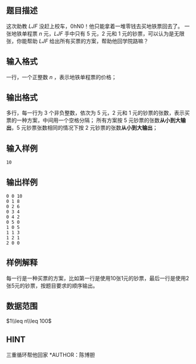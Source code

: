 ## 题目描述
这次助教 $LJF$ 没赶上校车，0hN0！他只能拿着一堆零钱去买地铁票回去了。
一张地铁单程票 $n$ 元，$LJF$ 手中只有 $5$ 元，$2$ 元和 $1$ 元的钞票，可以认为是无限张，你能帮助 $LJF$ 给出所有买票的方案，帮助他回学院路嘛？
## 输入格式
一行，一个正整数 $n$ ，表示地铁单程票的价格；
## 输出格式
多行，每一行为 $3$ 个非负整数，依次为 $5$ 元，$2$ 元和 $1$ 元的钞票的张数，表示买票的一种方案，中间用一个空格分隔；
所有方案按 $5$ 元钞票的张数**从小到大输出**，$5$ 元钞票张数相同的情况下按 $2$ 元钞票的张数**从小到大输出**；
## 输入样例
    10
## 输出样例
    0 0 10
    0 1 8
    0 2 6
    0 3 4
    0 4 2
    0 5 0
    1 0 5
    1 1 3
    1 2 1
    2 0 0
## 样例解释
每一行是一种买票的方案，比如第一行是使用10张1元的钞票，最后一行是使用2张5元的钞票，按题目要求的顺序输出。
## 数据范围
$1\\leq n\\leq 100$
## HINT
三重循环帮他回家
*AUTHOR：陈博胆